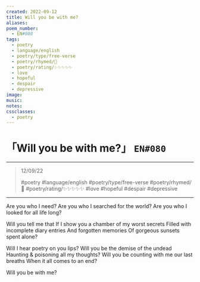 ```yaml
---
created: 2022-09-12
title: Will you be with me?
aliases:
poem_number:
  - EN#080
tags:
  - poetry
  - language/english
  - poetry/type/free-verse
  - poetry/rhymed/🔴
  - poetry/rating/✨✨✨✨✨
  - love
  - hopeful
  - despair
  - depressive
image:
music:
notes:
cssclasses:
  - poetry
---
```

# 「Will you be with me?」 `EN#080`

---

> 12/09/22
> 
> #poetry 
> #language/english 
> #poetry/type/free-verse 
> #poetry/rhymed/🔴 
> #poetry/rating/✨✨✨✨✨ 
> #love #hopeful #despair #depressive 

---

Are you who I need?
Are you who I searched for the world?
Are you who I looked for all life long?

Will you tell me that
If I show you a chamber of my worst secrets
Filled with incomplete diary entries
And forgotten memories
Of gorgeous sunsets spent alone?

Will I hear poetry on you lips?
Will you be the demise of the undead
Haunting & poisoning all my thoughts?
Will you be counting with me our last breaths
When it all comes to an end?


Will you be with me?